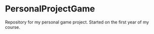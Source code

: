 # PersonalProjectGame
Repository for my personal game project. Started on the first year of my course.
